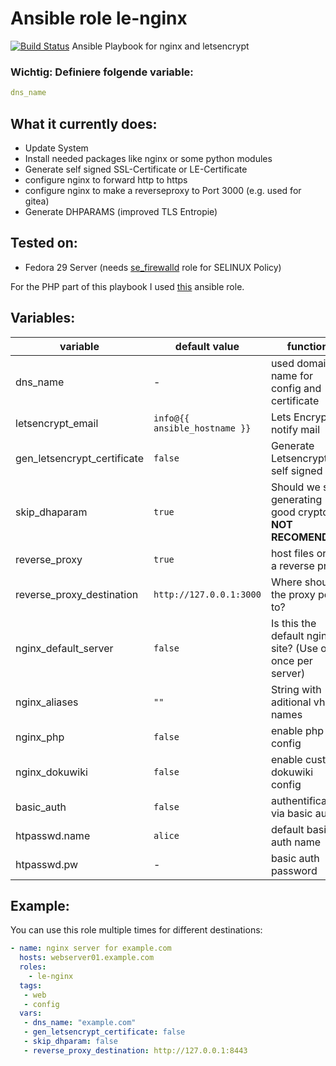  Ansible role le-nginx
==========================
[![Build Status](https://travis-ci.org/DO1JLR/role_le-nginx.svg?branch=master)](https://travis-ci.org/DO1JLR/role_le-nginx)
Ansible Playbook for nginx and letsencrypt


### Wichtig: Definiere folgende variable:

```yaml
dns_name
```

 What it currently does:
------------------------

+ Update System
+ Install needed packages like nginx or some python modules 
+ Generate self signed SSL-Certificate or LE-Certificate
+ configure nginx to forward http to https
+ configure nginx to make a reverseproxy to Port 3000 (e.g. used for gitea)
+ Generate DHPARAMS (improved TLS Entropie) 

 Tested on:
-----------
 + Fedora 29 Server (needs [se_firewalld](https://github.com/DO1JLR/role_se_firewalld) role for SELINUX Policy)

For the PHP part of this playbook I used [this](https://github.com/DO1JLR/role_se_php) ansible role.

 Variables:
------------
| variable          | default value | function |
| --------          | ------------- | -------- |
| dns_name          | -  | used domain name for config and certificate |
| letsencrypt_email | ``info@{{ ansible_hostname }}`` | Lets Encrypt notify mail |
| gen_letsencrypt_certificate | ``false`` | Generate Letsencrypt or self signed cert |
| skip_dhaparam     | ``true`` | Should we skip generating good crypto? **NOT RECOMENDED** |
| reverse_proxy     | ``true`` | host files or be a reverse proxy |
| reverse_proxy_destination | ``http://127.0.0.1:3000`` | Where should the proxy point to? |
| nginx_default_server | ``false`` | Is this the default nginx site? (Use only once per server) |
| nginx_aliases     | ``""`` | String with aditional vhost names |
| nginx_php         | ``false`` | enable php config |
| nginx_dokuwiki    | ``false`` | enable custom dokuwiki config |
| basic_auth        | ``false`` | authentification via basic auth? |
| htpasswd.name     | ``alice`` | default basic auth name |
| htpasswd.pw       | - | basic auth password |


 Example:
----------
You can use this role multiple times for different destinations:

```yaml
- name: nginx server for example.com
  hosts: webserver01.example.com
  roles:
    - le-nginx
  tags:
   - web
   - config
  vars:
   - dns_name: "example.com"
   - gen_letsencrypt_certificate: false
   - skip_dhparam: false
   - reverse_proxy_destination: http://127.0.0.1:8443
```

